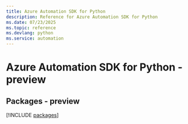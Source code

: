 ```yaml
---
title: Azure Automation SDK for Python
description: Reference for Azure Automation SDK for Python
ms.date: 07/23/2025
ms.topic: reference
ms.devlang: python
ms.service: automation
---
```

# Azure Automation SDK for Python - preview
## Packages - preview
[!INCLUDE [packages](automation-index.md)]